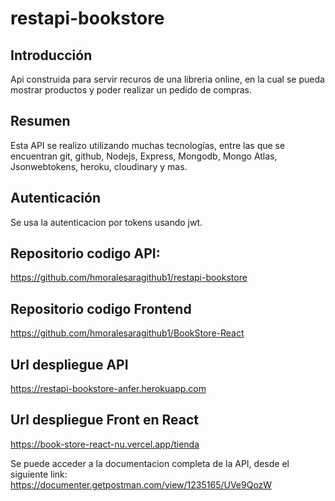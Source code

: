 # restapi-bookstore
## Introducción
Api construida para servir recuros de una libreria online, en la cual se pueda mostrar productos y poder realizar un pedido de compras.

## Resumen
Esta API se realizo utilizando muchas tecnologías, entre las que se encuentran git, github, Nodejs, Express, Mongodb, Mongo Atlas, Jsonwebtokens, heroku, cloudinary y mas.

## Autenticación
Se usa la autenticacion por tokens usando jwt.

## Repositorio codigo API:
https://github.com/hmoralesaragithub1/restapi-bookstore

## Repositorio codigo Frontend
https://github.com/hmoralesaragithub1/BookStore-React

## Url despliegue API
https://restapi-bookstore-anfer.herokuapp.com

## Url despliegue Front en React
https://book-store-react-nu.vercel.app/tienda

Se puede acceder a la documentacion completa de la API, desde el siguiente link:
https://documenter.getpostman.com/view/1235165/UVe9QozW

